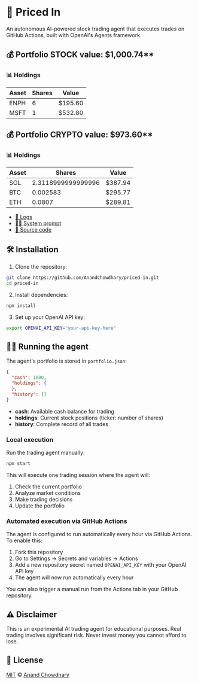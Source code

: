 # 🤖 Priced In

An autonomous AI-powered stock trading agent that executes trades on GitHub Actions, built with OpenAI's Agents framework.

<!-- auto STOCK start -->
  
  ## 💰 Portfolio STOCK value: $1,000.74**
  
  ### 📊 Holdings
  
  | Asset | Shares | Value |
  |-------|--------|-------|
  | ENPH | 6 | $195.60 |
| MSFT | 1 | $532.80 |
  
  <!-- auto STOCK end -->

  <!-- auto CRYPTO start -->
  
  ## 💰 Portfolio CRYPTO value: $973.60**
  
  ### 📊 Holdings
  
  | Asset | Shares | Value |
  |-------|--------|-------|
  | SOL | 2.3118999999999996 | $387.94 |
| BTC | 0.002583 | $295.77 |
| ETH | 0.0807 | $289.81 |
  
  <!-- auto CRYPTO end -->

- [🧠 Logs](./agent.log)
- [🧑‍💻 System prompt](./system-prompt.md)
- [📁 Source code](./agent.ts)

## 🛠️ Installation

1. Clone the repository:

```bash
git clone https://github.com/AnandChowdhary/priced-in.git
cd priced-in
```

2. Install dependencies:

```bash
npm install
```

3. Set up your OpenAI API key:

```bash
export OPENAI_API_KEY="your-api-key-here"
```

## 🏃‍♂️ Running the agent

The agent's portfolio is stored in `portfolio.json`:

```json
{
  "cash": 1000,
  "holdings": {
  },
  "history": []
}
```

- **cash**: Available cash balance for trading
- **holdings**: Current stock positions (ticker: number of shares)
- **history**: Complete record of all trades

### Local execution

Run the trading agent manually:

```bash
npm start
```

This will execute one trading session where the agent will:

1. Check the current portfolio
2. Analyze market conditions
3. Make trading decisions
4. Update the portfolio

### Automated execution via GitHub Actions

The agent is configured to run automatically every hour via GitHub Actions. To enable this:

1. Fork this repository
2. Go to Settings → Secrets and variables → Actions
3. Add a new repository secret named `OPENAI_API_KEY` with your OpenAI API key
4. The agent will now run automatically every hour

You can also trigger a manual run from the Actions tab in your GitHub repository.

## ⚠️ Disclaimer

This is an experimental AI trading agent for educational purposes. Real trading involves significant risk. Never invest money you cannot afford to lose.

## 📄 License

[MIT](./LICENSE) © [Anand Chowdhary](https://anandchowdhary.com)
